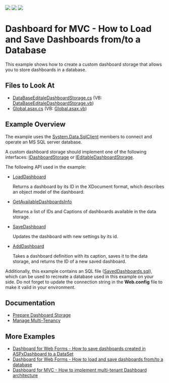 <!-- default badges list -->
![](https://img.shields.io/endpoint?url=https://codecentral.devexpress.com/api/v1/VersionRange/128579375/20.1.10%2B)
[![](https://img.shields.io/badge/Open_in_DevExpress_Support_Center-FF7200?style=flat-square&logo=DevExpress&logoColor=white)](https://supportcenter.devexpress.com/ticket/details/T400693)
[![](https://img.shields.io/badge/📖_How_to_use_DevExpress_Examples-e9f6fc?style=flat-square)](https://docs.devexpress.com/GeneralInformation/403183)
<!-- default badges end -->

# Dashboard for MVC - How to Load and Save Dashboards from/to a Database

This example shows how to create a custom dashboard storage that allows you to store dashboards in a database. 

<!-- default file list -->
## Files to Look At

* [DataBaseEditaleDashboardStorage.cs](./CS/MVCDashboardDesigner/DataBaseEditaleDashboardStorage.cs) (VB: [DataBaseEditaleDashboardStorage.vb](./VB/MVCDashboardDesigner/DataBaseEditaleDashboardStorage.vb))
* [Global.asax.cs](./CS/MVCDashboardDesigner/Global.asax.cs) (VB: [Global.asax.vb](./VB/MVCDashboardDesigner/Global.asax.vb))
<!-- default file list end -->

## Example Overview
The example uses the [System.Data.SqlClient](https://msdn.microsoft.com/en-us/library/system.data.sqlclient(v=vs.110).aspx) members to connect and operate an MS SQL server database.

A custom dashboard storage should implement one of the following interfaces: [IDashboardStorage](https://docs.devexpress.com/Dashboard/DevExpress.DashboardWeb.IDashboardStorage) or [IEditableDashboardStorage](https://docs.devexpress.com/Dashboard/DevExpress.DashboardWeb.IEditableDashboardStorage).

The following API used in the example:

- [LoadDashboard](https://docs.devexpress.com/Dashboard/DevExpress.DashboardWeb.IDashboardStorage.LoadDashboard(System.String)) 

    Returns a dashboard by its ID in the XDocument format, which describes an object model of the dashboard.
- [GetAvailableDashboardsInfo](https://docs.devexpress.com/Dashboard/DevExpress.DashboardWeb.IDashboardStorage.GetAvailableDashboardsInfo) 

    Returns a list of IDs and Captions of dashboards available in the data storage.
- [SaveDashboard](https://docs.devexpress.com/Dashboard/DevExpress.DashboardWeb.IDashboardStorage.SaveDashboard(System.String-System.Xml.Linq.XDocument)) 

    Updates the dashboard with new settings by its id.
- [AddDashboard](https://docs.devexpress.com/Dashboard/DevExpress.DashboardWeb.IEditableDashboardStorage.AddDashboard(System.Xml.Linq.XDocument-System.String)) 

   Takes a dashboard definition with its caption, saves it to the data storage, and returns the ID of a new saved dashboard.
  
Additionally, this example contains an SQL file ([SavedDashboards.sql](./CS/MVCDashboardDesigner/SavedDashboards.sql)), which can be used to recreate a database used in this example on your side. Do not forget to update the connection string in the **Web.config** file to make it valid in your environment.

## Documentation
  
* [Prepare Dashboard Storage](https://docs.devexpress.com/Dashboard/16979/web-dashboard/dashboard-backend/prepare-dashboard-storage)
* [Manage Multi-Tenancy](https://docs.devexpress.com/Dashboard/402924/web-dashboard/dashboard-backend/manage-multi-tenancy)

## More Examples
  
- [Dashboard for Web Forms - How to save dashboards created in ASPxDashboard to a DataSet](https://github.com/DevExpress-Examples/aspxdashboard-how-to-save-dashboards-created-by-end-users-to-a-dataset-t392813)
- [Dashboard for Web Forms - How to load and save dashboards from/to a database](https://github.com/DevExpress-Examples/aspxdashboard-how-to-load-and-save-dashboards-from-to-a-database-t386418)
- [Dashboard for MVC - How to implement multi-tenant Dashboard architecture](https://github.com/DevExpress-Examples/DashboardUserBasedMVC)
